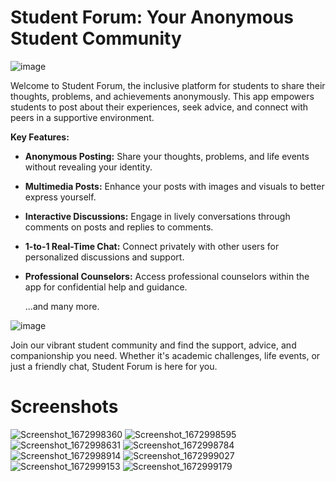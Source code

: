 # Student Forum: Your Anonymous Student Community
![image](https://github.com/shriyansnaik/Student-Forum/assets/66057990/558293b6-1445-4a03-bdac-e571ad306b7b)

Welcome to Student Forum, the inclusive platform for students to share their thoughts, problems, and achievements anonymously. This app empowers students to post about their experiences, seek advice, and connect with peers in a supportive environment.

**Key Features:**

- **Anonymous Posting:** Share your thoughts, problems, and life events without revealing your identity.

- **Multimedia Posts:** Enhance your posts with images and visuals to better express yourself.

- **Interactive Discussions:** Engage in lively conversations through comments on posts and replies to comments.
  
- **1-to-1 Real-Time Chat:** Connect privately with other users for personalized discussions and support.
  
- **Professional Counselors:** Access professional counselors within the app for confidential help and guidance.
  
  ...and many more.
  
![image](https://github.com/shriyansnaik/Student-Forum/assets/66057990/09d17cf5-8d08-4472-8cc3-1baff28d3082)

Join our vibrant student community and find the support, advice, and companionship you need. Whether it's academic challenges, life events, or just a friendly chat, Student Forum is here for you.

# Screenshots
![Screenshot_1672998360](https://user-images.githubusercontent.com/66057990/210977932-29c724be-f8d6-4fe7-8018-7f488e9463b2.png)
![Screenshot_1672998595](https://user-images.githubusercontent.com/66057990/210978132-8f6c7745-1821-4443-8387-c79f2e7f3b44.png)
![Screenshot_1672998631](https://user-images.githubusercontent.com/66057990/210978247-76ff73be-cde2-49fc-bd33-8fa9ef655637.png)
![Screenshot_1672998784](https://user-images.githubusercontent.com/66057990/210978323-827a92a6-2332-4c51-96bb-5f6d3e2a076d.png)
![Screenshot_1672998914](https://user-images.githubusercontent.com/66057990/210978956-d3ee18fb-c0f4-4546-9cee-6440133936b8.png)
![Screenshot_1672999027](https://user-images.githubusercontent.com/66057990/210978679-433c4074-846b-4e26-bedd-e84f7bf63985.png)
![Screenshot_1672999153](https://user-images.githubusercontent.com/66057990/210979064-ad0a2102-a6f8-4d86-a140-91131fd2e470.png)
![Screenshot_1672999179](https://user-images.githubusercontent.com/66057990/210979121-924e1da1-2e3b-4fda-9311-d4f07b0b60bc.png)



